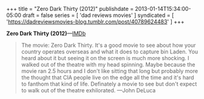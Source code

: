 +++
title = "Zero Dark Thirty (2012)"
publishdate = 2013-01-14T15:34:00-05:00
draft = false
series = [ 'dad reviews movies' ]
syndicated = [ 'https://dadreviewsmovies-blog.tumblr.com/post/40789624483' ]
+++

**Zero Dark Thirty (2012)**—[IMDb](http://www.imdb.com/title/tt1790885/)

> The movie: Zero Dark Thirty. It's a good movie to see about how your country operates overseas and what it does to capture bin Laden. You heard about it but seeing it on the screen is much more shocking. I walked out of the theatre with my head spinning. Maybe because the movie ran 2.5 hours and I don't like sitting that long but probably more the thought that CIA people live on the edge all the time and it's hard to fanthom that kind of life. Definately a movie to see but don't expect to walk out of the theatre exhilorated.
> —John DeLuca
